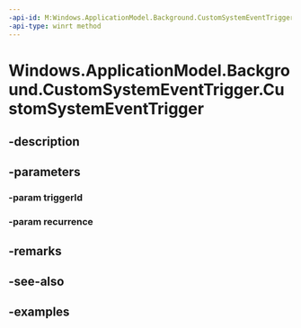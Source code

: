 ```yaml
---
-api-id: M:Windows.ApplicationModel.Background.CustomSystemEventTrigger.#ctor(System.String,Windows.ApplicationModel.Background.CustomSystemEventTriggerRecurrence)
-api-type: winrt method
---
```


<!-- Method syntax.
public CustomSystemEventTrigger.CustomSystemEventTrigger(String triggerId, CustomSystemEventTriggerRecurrence recurrence)
-->

# Windows.ApplicationModel.Background.CustomSystemEventTrigger.CustomSystemEventTrigger

## -description

## -parameters
### -param triggerId

### -param recurrence

## -remarks

## -see-also

## -examples

